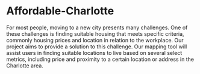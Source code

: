 # Affordable-Charlotte



For most people, moving to a new city presents many challenges. One of these challenges is finding suitable housing that meets specific criteria, commonly housing prices and location in relation to the workplace. Our project aims to provide a solution to this challenge. Our mapping tool will assist users in finding suitable locations to live based on several select metrics, including price and proximity to a certain location or address in the Charlotte area.


